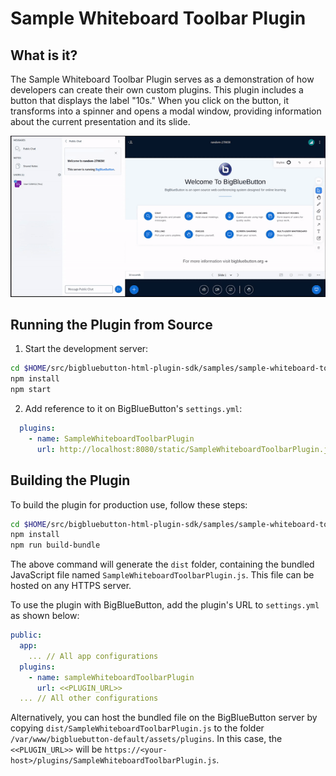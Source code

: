 # Sample Whiteboard Toolbar Plugin

## What is it?

The Sample Whiteboard Toolbar Plugin serves as a demonstration of how developers can create their own custom plugins. This plugin includes a button that displays the label "10s." When you click on the button, it transforms into a spinner and opens a modal window, providing information about the current presentation and its slide.

![Alt Text](./public/assets/plugin.gif)

## Running the Plugin from Source

1. Start the development server:

```bash
cd $HOME/src/bigbluebutton-html-plugin-sdk/samples/sample-whiteboard-toolbar-plugin
npm install
npm start
```

2. Add reference to it on BigBlueButton's `settings.yml`:

```yaml
  plugins:
    - name: SampleWhiteboardToolbarPlugin
      url: http://localhost:8080/static/SampleWhiteboardToolbarPlugin.js
```

## Building the Plugin

To build the plugin for production use, follow these steps:

```bash
cd $HOME/src/bigbluebutton-html-plugin-sdk/samples/sample-whiteboard-toolbar-plugin
npm install
npm run build-bundle
```

The above command will generate the `dist` folder, containing the bundled JavaScript file named `SampleWhiteboardToolbarPlugin.js`. This file can be hosted on any HTTPS server.

To use the plugin with BigBlueButton, add the plugin's URL to `settings.yml` as shown below:

```yaml
public:
  app:
    ... // All app configurations
  plugins:
    - name: sampleWhiteboardToolbarPlugin
      url: <<PLUGIN_URL>>
  ... // All other configurations
```

Alternatively, you can host the bundled file on the BigBlueButton server by copying `dist/SampleWhiteboardToolbarPlugin.js` to the folder `/var/www/bigbluebutton-default/assets/plugins`. In this case, the `<<PLUGIN_URL>>` will be `https://<your-host>/plugins/SampleWhiteboardToolbarPlugin.js`.
